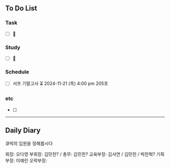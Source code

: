 ## To Do List
### Task
- [ ] 📅

### Study
- [ ] 📅 

### Schedule
- [ ] 서프 기말고사 ⏳ 2024-11-21 (목) 4:00 pm 205호

### etc
- [ ] 

---
## Daily Diary

큐빅의 임원을 정해봅시다

회장: 오다영
부회장: 김민찬? / 
총무: 김민찬?
교육부장: 김서연 / 김민찬 / 박찬혁?
기획부장: 이예린
오락부장: 